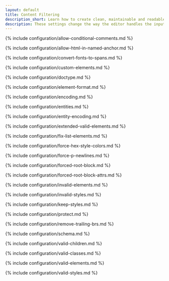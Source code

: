 ```yaml
---
layout: default
title: Content Filtering
description_short: Learn how to create clean, maintainable and readable content.
description: These settings change the way the editor handles the input and output of content. This will help you to create clean, maintainable and readable content.
---
```


{% include configuration/allow-conditional-comments.md %}

{% include configuration/allow-html-in-named-anchor.md %}

{% include configuration/convert-fonts-to-spans.md %}

{% include configuration/custom-elements.md %}

{% include configuration/doctype.md %}

{% include configuration/element-format.md %}

{% include configuration/encoding.md %}

{% include configuration/entities.md %}

{% include configuration/entity-encoding.md %}

{% include configuration/extended-valid-elements.md %}

{% include configuration/fix-list-elements.md %}

{% include configuration/force-hex-style-colors.md %}

{% include configuration/force-p-newlines.md %}

{% include configuration/forced-root-block.md %}

{% include configuration/forced-root-block-attrs.md %}

{% include configuration/invalid-elements.md %}

{% include configuration/invalid-styles.md %}

{% include configuration/keep-styles.md %}

{% include configuration/protect.md %}

{% include configuration/remove-trailing-brs.md %}

{% include configuration/schema.md %}

{% include configuration/valid-children.md %}

{% include configuration/valid-classes.md %}

{% include configuration/valid-elements.md %}

{% include configuration/valid-styles.md %}
